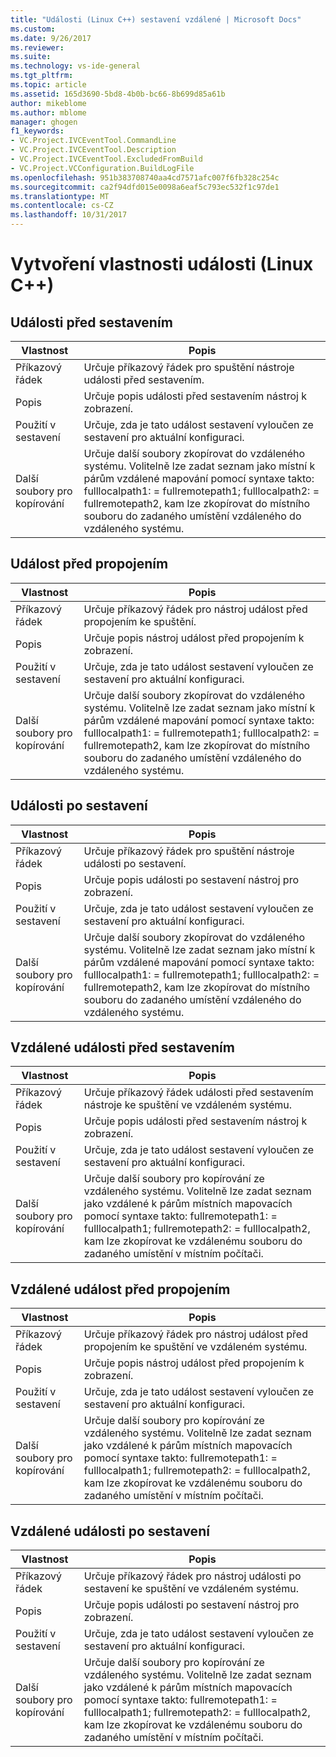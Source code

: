 ```yaml
---
title: "Události (Linux C++) sestavení vzdálené | Microsoft Docs"
ms.custom: 
ms.date: 9/26/2017
ms.reviewer: 
ms.suite: 
ms.technology: vs-ide-general
ms.tgt_pltfrm: 
ms.topic: article
ms.assetid: 165d3690-5bd8-4b0b-bc66-8b699d85a61b
author: mikeblome
ms.author: mblome
manager: ghogen
f1_keywords:
- VC.Project.IVCEventTool.CommandLine
- VC.Project.IVCEventTool.Description
- VC.Project.IVCEventTool.ExcludedFromBuild
- VC.Project.VCConfiguration.BuildLogFile
ms.openlocfilehash: 951b383708740aa4cd7571afc007f6fb328c254c
ms.sourcegitcommit: ca2f94dfd015e0098a6eaf5c793ec532f1c97de1
ms.translationtype: MT
ms.contentlocale: cs-CZ
ms.lasthandoff: 10/31/2017
---
```

# <a name="build-event-properties-linux-c"></a>Vytvoření vlastnosti události (Linux C++) 


## <a name="pre-build-event"></a>Události před sestavením
Vlastnost | Popis
--- | ---
Příkazový řádek | Určuje příkazový řádek pro spuštění nástroje události před sestavením.
Popis | Určuje popis události před sestavením nástroj k zobrazení.
Použití v sestavení | Určuje, zda je tato událost sestavení vyloučen ze sestavení pro aktuální konfiguraci.
Další soubory pro kopírování | Určuje další soubory zkopírovat do vzdáleného systému. Volitelně lze zadat seznam jako místní k párům vzdálené mapování pomocí syntaxe takto: fulllocalpath1: = fullremotepath1; fulllocalpath2: = fullremotepath2, kam lze zkopírovat do místního souboru do zadaného umístění vzdáleného do vzdáleného systému.

## <a name="pre-link-event"></a>Událost před propojením
Vlastnost | Popis
--- | ---
Příkazový řádek | Určuje příkazový řádek pro nástroj událost před propojením ke spuštění.
Popis | Určuje popis nástroj událost před propojením k zobrazení.
Použití v sestavení | Určuje, zda je tato událost sestavení vyloučen ze sestavení pro aktuální konfiguraci.
Další soubory pro kopírování | Určuje další soubory zkopírovat do vzdáleného systému. Volitelně lze zadat seznam jako místní k párům vzdálené mapování pomocí syntaxe takto: fulllocalpath1: = fullremotepath1; fulllocalpath2: = fullremotepath2, kam lze zkopírovat do místního souboru do zadaného umístění vzdáleného do vzdáleného systému.

## <a name="post-build-event"></a>Události po sestavení
Vlastnost | Popis
--- | ---
Příkazový řádek | Určuje příkazový řádek pro spuštění nástroje události po sestavení.
Popis | Určuje popis události po sestavení nástroj pro zobrazení.
Použití v sestavení | Určuje, zda je tato událost sestavení vyloučen ze sestavení pro aktuální konfiguraci.
Další soubory pro kopírování | Určuje další soubory zkopírovat do vzdáleného systému. Volitelně lze zadat seznam jako místní k párům vzdálené mapování pomocí syntaxe takto: fulllocalpath1: = fullremotepath1; fulllocalpath2: = fullremotepath2, kam lze zkopírovat do místního souboru do zadaného umístění vzdáleného do vzdáleného systému.

## <a name="remote-pre-build-event"></a>Vzdálené události před sestavením
Vlastnost | Popis
--- | ---
Příkazový řádek | Určuje příkazový řádek události před sestavením nástroje ke spuštění ve vzdáleném systému.
Popis | Určuje popis události před sestavením nástroj k zobrazení.
Použití v sestavení | Určuje, zda je tato událost sestavení vyloučen ze sestavení pro aktuální konfiguraci.
Další soubory pro kopírování | Určuje další soubory pro kopírování ze vzdáleného systému. Volitelně lze zadat seznam jako vzdálené k párům místních mapovacích pomocí syntaxe takto: fullremotepath1: = fulllocalpath1; fullremotepath2: = fulllocalpath2, kam lze zkopírovat ke vzdálenému souboru do zadaného umístění v místním počítači.

## <a name="remote-pre-link-event"></a>Vzdálené událost před propojením
Vlastnost | Popis
--- | ---
Příkazový řádek | Určuje příkazový řádek pro nástroj událost před propojením ke spuštění ve vzdáleném systému.
Popis | Určuje popis nástroj událost před propojením k zobrazení.
Použití v sestavení | Určuje, zda je tato událost sestavení vyloučen ze sestavení pro aktuální konfiguraci.
Další soubory pro kopírování | Určuje další soubory pro kopírování ze vzdáleného systému. Volitelně lze zadat seznam jako vzdálené k párům místních mapovacích pomocí syntaxe takto: fullremotepath1: = fulllocalpath1; fullremotepath2: = fulllocalpath2, kam lze zkopírovat ke vzdálenému souboru do zadaného umístění v místním počítači.

## <a name="remote-post-build-event"></a>Vzdálené události po sestavení
Vlastnost | Popis
--- | ---
Příkazový řádek | Určuje příkazový řádek pro nástroj události po sestavení ke spuštění ve vzdáleném systému.
Popis | Určuje popis události po sestavení nástroj pro zobrazení.
Použití v sestavení | Určuje, zda je tato událost sestavení vyloučen ze sestavení pro aktuální konfiguraci.
Další soubory pro kopírování | Určuje další soubory pro kopírování ze vzdáleného systému. Volitelně lze zadat seznam jako vzdálené k párům místních mapovacích pomocí syntaxe takto: fullremotepath1: = fulllocalpath1; fullremotepath2: = fulllocalpath2, kam lze zkopírovat ke vzdálenému souboru do zadaného umístění v místním počítači.
